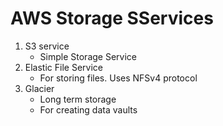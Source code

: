 # AWS Storage SServices

1. S3 service
    - Simple Storage Service
2. Elastic File Service
    - For storing files. Uses NFSv4 protocol
3. Glacier
    - Long term storage
    - For creating data vaults
